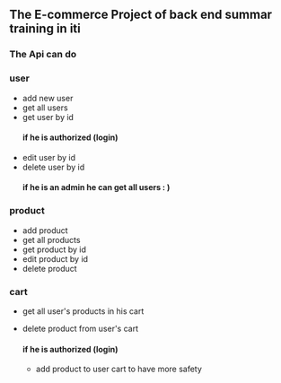 
## The E-commerce Project of back end summar training in iti 
### The Api can do 
### user
- add new user
- get all users
- get user by id
  #### if he is authorized (login)
- edit user by id  
- delete user by id
  #### if he is an admin he can get all users : )
### product
- add product 
- get all products 
- get product by id 
- edit product by id 
- delete product
  
### cart

- get all user's products in his cart
- delete product from user's cart 

  #### if he is authorized (login)
  - add product to user cart  to have more safety
    
